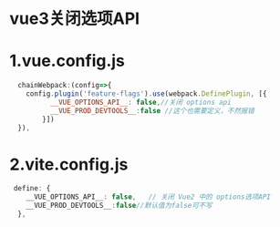 # vue3关闭选项API
# 1.vue.config.js
```js
  chainWebpack:(config=>{
    config.plugin('feature-flags').use(webpack.DefinePlugin, [{
          __VUE_OPTIONS_API__: false,//关闭 options api
          __VUE_PROD_DEVTOOLS__:false //这个也需要定义，不然报错
        }])
  }),
```
# 2.vite.config.js
```typescript
 define: {
    __VUE_OPTIONS_API__: false,   // 关闭 Vue2 中的 options选项API
    __VUE_PROD_DEVTOOLS__:false//默认值为false可不写
  },
```
